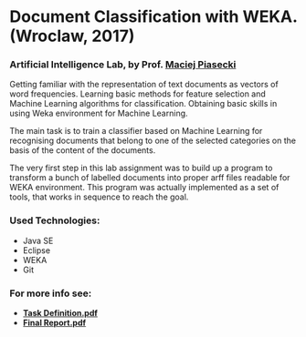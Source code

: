 # Document Classification with WEKA. (Wroclaw, 2017)

### Artificial Intelligence Lab, by Prof. [Maciej Piasecki](https://www.linkedin.com/in/maciej-piasecki-020b657/)

Getting familiar with the representation of text documents as vectors of word frequencies. Learning basic methods for feature selection and Machine Learning algorithms for classification. Obtaining basic skills in using Weka environment for Machine Learning.

The main task is to train a classifier based on Machine Learning for recognising documents that belong to one of the selected categories on the basis of the content of the documents.

The very first step in this lab assignment was to build up a program to transform a bunch of labelled documents into proper arff files readable for WEKA environment. This program was actually implemented as a set of tools, that works in sequence to reach the goal.

### Used Technologies:

+ Java SE
+ Eclipse
+ WEKA
+ Git

### For more info see:

+ [**Task Definition.pdf**](https://github.com/misrraimsp/arffBuilder/blob/master/Task%20Definition.pdf)
+ [**Final Report.pdf**](https://github.com/misrraimsp/arffBuilder/blob/master/Final%20Report.pdff)
